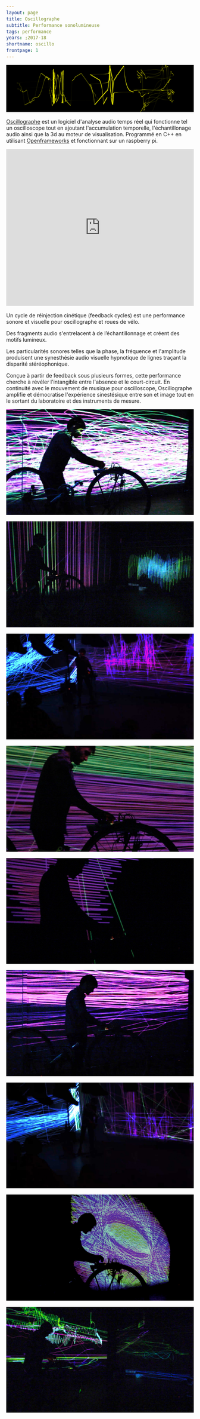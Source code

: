 ```yaml
---
layout: page
title: Oscillographe
subtitle: Performance sonolumineuse
tags: performance
years: ;2017-18
shortname: oscillo
frontpage: 1
---
```

![oscillobanner](oscillo_banner.png)
 

[Oscillographe](https://github.com/gllmAR/oscillographe) est un logiciel d'analyse audio temps réel qui fonctionne tel un oscilloscope tout en ajoutant l'accumulation temporelle, l'échantillonage audio ainsi que la 3d au moteur de visualisation. Programmé en C++ en utilisant [Openframeworks](http://openframeworks.cc) et fonctionnant sur un raspberry pi.

<iframe src="https://player.vimeo.com/video/262529537?color=ff9933&title=0&byline=0&portrait=0&quality=720p" width="100%" height="420" frameborder="0" webkitallowfullscreen mozallowfullscreen allowfullscreen></iframe>

Un cycle de réinjection cinétique (feedback cycles) est une performance sonore et visuelle pour oscillographe et roues de vélo.

Des fragments audio s'entrelacent à de l’échantillonnage et créent des motifs lumineux. 

Les particularités sonores telles que la phase, la fréquence et l'amplitude produisent une synesthésie audio visuelle hypnotique de lignes traçant la disparité stéréophonique. 

Conçue à partir de feedback sous plusieurs formes, cette performance cherche à révéler l'intangible entre l'absence et le court-circuit.
En continuité avec le mouvement de musique pour oscilloscope, Oscillographe amplifie et démocratise l'expérience sinestésique entre son et image tout en le sortant du laboratoire et des instruments de mesure. 


![oscillographe_bouilli_1](b_1.jpg)

![oscillographe_bouilli_2](b_2.jpg)

![oscillographe_bouilli_3](b_3.jpg)

![oscillographe_bouilli_4](b_4.jpg)

![oscillographe_bouilli_5](b_5.jpg)

![oscillographe_bouilli_6](b_6.jpg)

![oscillographe_bouilli_7](b_7.jpg)

![oscillographe_bouilli_8](b_8.jpg)

![oscillographe_bouilli_9](b_9.jpg)



    

